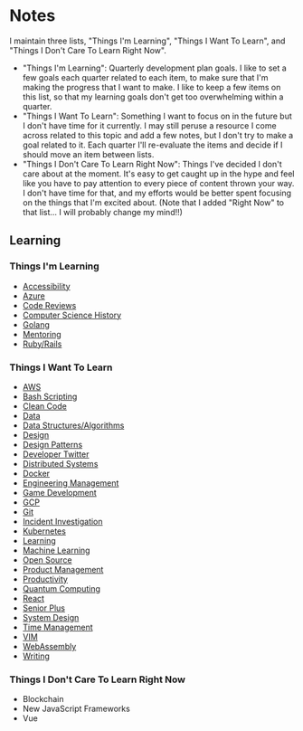 # Notes

I maintain three lists, "Things I'm Learning", "Things I Want To Learn", and "Things I Don't Care To Learn Right Now".

* "Things I'm Learning": Quarterly development plan goals. I like to set a few goals each quarter related to each item, to make sure that I'm making the progress that I want to make. I like to keep a few items on this list, so that my learning goals don't get too overwhelming within a quarter.
* "Things I Want To Learn": Something I want to focus on in the future but I don't have time for it currently. I may still peruse a resource I come across related to this topic and add a few notes, but I don't try to make a goal related to it. Each quarter I'll re-evaluate the items and decide if I should move an item between lists.
* "Things I Don't Care To Learn Right Now": Things I've decided I don't care about at the moment. It's easy to get caught up in the hype and feel like you have to pay attention to every piece of content thrown your way. I don't have time for that, and my efforts would be better spent focusing on the things that I'm excited about. (Note that I added "Right Now" to that list... I will probably change my mind!!)

## Learning

### Things I'm Learning

* [Accessibility](../content/1-accessibility)
* [Azure](../content/3-azure)
* [Code Reviews](../content/6-code-reviews)
* [Computer Science History](../content/7-computer-science-history)
* [Golang](../content/19-golang)
* [Mentoring](../content/23-mentoring)
* [Ruby/Rails](../content/29-ruby-rails)

### Things I Want To Learn

* [AWS](../content/2-aws)
* [Bash Scripting](../content/4-bash)
* [Clean Code](../content/5-clean-code)
* [Data](../content/8-data)
* [Data Structures/Algorithms](../content/9-data-structures-algorithms)
* [Design](../content/10-design)
* [Design Patterns](../content/11-design-patterns)
* [Developer Twitter](../content/12-developer-twitter)
* [Distributed Systems](../content/13-distributed-systems)
* [Docker](../content/14-docker)
* [Engineering Management](../content/15-engineering-management)
* [Game Development](../content/16-game-development)
* [GCP](../content/17-gcp)
* [Git](../content/18-git)
* [Incident Investigation](../content/20-incident-investigation)
* [Kubernetes](../content/21-kubernetes)
* [Learning](../content/36-learning)
* [Machine Learning](../content/22-machine-learning)
* [Open Source](../content/24-open-source)
* [Product Management](../content/25-product-management)
* [Productivity](../content/26-productivity)
* [Quantum Computing](../content/27-quantum-computing)
* [React](../content/28-react)
* [Senior Plus](../content/30-senior-plus)
* [System Design](../content/31-system-design)
* [Time Management](../content/35-time-management)
* [VIM](../content/32-vim)
* [WebAssembly](../content/33-webassembly)
* [Writing](../content/34-writing)

### Things I Don't Care To Learn Right Now

* Blockchain
* New JavaScript Frameworks
* Vue
